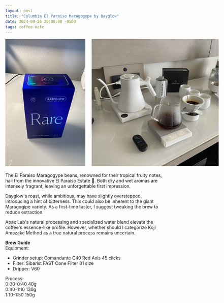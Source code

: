 ```yaml
---
layout: post
title: "Columbia El Paraiso Maragogype by Dayglow"
date: 2024-09-26 20:00:00 -0500
tags: coffee-note
---
```


<div style="display: flex; justify-content: space-between; align-items: flex-start; gap: 20px; margin-bottom: 20px;">
<img src="/images/2024-09-24-El-Paraiso-Maragogype/el-paraiso-maragogype.png" alt="El Paraiso Maragogype Packaging" style="max-width: 50%; height: 400px;">
  <img src="/images/2024-09-24-El-Paraiso-Maragogype/setup.png" alt="Set up" style="width: 400px; height: 400px;">
</div>

The El Paraiso Maragogype beans, renowned for their tropical fruity notes, hail from the innovative El Paraiso Estate 🥇. Both dry and wet aromas are intensely fragrant, leaving an unforgettable first impression.

Dayglow's roast, while ambitious, may have slightly overstepped, introducing a hint of bitterness. This could also be inherent to the giant Maragogipe variety. As a first-time taster, I suggest tweaking the brew to reduce extraction.

Apax Lab's natural processing and specialized water blend elevate the coffee's essence-like profile. However, whether should I categorize Koji Amazake Method as a true natural process remains uncertain.

**Brew Guide** <br>
Equipment:
- Grinder setup: Comandante C40 Red Axis 45 clicks
- Filter: Sibarist FAST Cone Filter 01 size
- Dripper: V60

Process:<br>
0:00-0:40 40g <br>
0:40-1:10 130g <br>
1:10-1:50 150g
